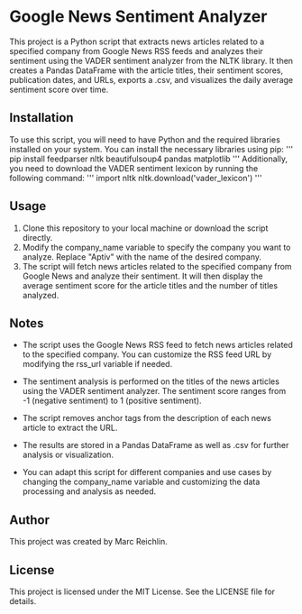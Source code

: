 # Google News Sentiment Analyzer
This project is a Python script that extracts news articles related to a specified company from Google News RSS feeds and analyzes their sentiment using the VADER sentiment analyzer from the NLTK library. It then creates a Pandas DataFrame with the article titles, their sentiment scores, publication dates, and URLs, exports a .csv, and visualizes the daily average sentiment score over time.

## Installation
To use this script, you will need to have Python and the required libraries installed on your system. You can install the necessary libraries using pip:
  '''
  pip install feedparser nltk beautifulsoup4 pandas matplotlib
  '''
Additionally, you need to download the VADER sentiment lexicon by running the following command:
  '''
  import nltk
  nltk.download('vader_lexicon')
  '''
## Usage
1. Clone this repository to your local machine or download the script directly.
2. Modify the company_name variable to specify the company you want to analyze. Replace "Aptiv" with the name of the desired company.
3. The script will fetch news articles related to the specified company from Google News and analyze their sentiment. It will then display the average sentiment score for the article titles and the number of titles analyzed.

## Notes
- The script uses the Google News RSS feed to fetch news articles related to the specified company. You can customize the RSS feed URL by modifying the rss_url variable if needed.

- The sentiment analysis is performed on the titles of the news articles using the VADER sentiment analyzer. The sentiment score ranges from -1 (negative sentiment) to 1 (positive sentiment).

- The script removes anchor tags from the description of each news article to extract the URL.

- The results are stored in a Pandas DataFrame as well as .csv for further analysis or visualization.

- You can adapt this script for different companies and use cases by changing the company_name variable and customizing the data processing and analysis as needed.

## Author
This project was created by Marc Reichlin.

## License
This project is licensed under the MIT License. See the LICENSE file for details.





